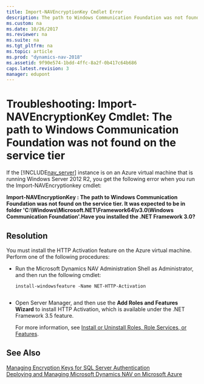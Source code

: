 ```yaml
---
title: Import-NAVEncryptionKey Cmdlet Error
description: The path to Windows Communication Foundation was not found on the service tier Error occurs if the Server instance is on Azure running Windows Server 2012 R2.
ms.custom: na
ms.date: 10/26/2017
ms.reviewer: na
ms.suite: na
ms.tgt_pltfrm: na
ms.topic: article
ms.prod: "dynamics-nav-2018"
ms.assetid: 9f90e574-1bdd-4ffc-8a2f-0b417c64b686
caps.latest.revision: 3
manager: edupont
---
```

# Troubleshooting: Import-NAVEncryptionKey Cmdlet: The path to Windows Communication Foundation was not found on the service tier
If the [!INCLUDE[nav_server](includes/nav_server_md.md)] instance is on an Azure virtual machine that is running Windows Server 2012 R2, you get the following error when you run the Import-NAVEncryptionkey cmdlet:  
  
 **Import-NAVEncryptionKey : The path to Windows Communication Foundation was not found on the service tier. It was expected to be in folder 'C:\\Windows\\Microsoft.NET\\Framework64\\v3.0\\Windows Communication Foundation'.Have you installed the .NET Framework 3.0?**  
  
## Resolution  
 You must install the HTTP Activation feature on the Azure virtual machine. Perform one of the following procedures:  
  
-   Run the Microsoft Dynamics NAV Administration Shell as Administrator, and then run the following cmdlet:  
  
    ```  
    install-windowsfeature -Name NET-HTTP-Activation  
  
    ```  
  
-   Open Server Manager, and then use the **Add Roles and Features Wizard** to install HTTP Activation, which is available under the .NET Framework 3.5 feature.  
  
     For more information, see [Install or Uninstall Roles, Role Services, or Features](https://go.microsoft.com/fwlink/?LinkID=623826).  
  
## See Also  
 [Managing Encryption Keys for SQL Server Authentication](Managing-Encryption-Keys-for-SQL-Server-Authentication.md)   
 [Deploying and Managing Microsoft Dynamics NAV on Microsoft Azure](Deploying-and-Managing-Microsoft-Dynamics-NAV-on-Microsoft-Azure.md)